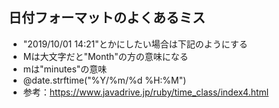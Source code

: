 ## 日付フォーマットのよくあるミス
- "2019/10/01 14:21"とかにしたい場合は下記のようにする
- Mは大文字だと"Month"の方の意味になる
- mは"minutes"の意味
- @date.strftime("%Y/%m/%d %H:%M")
- 参考：https://www.javadrive.jp/ruby/time_class/index4.html
